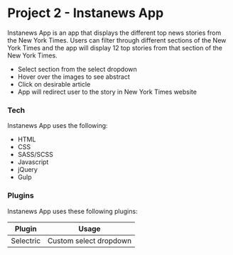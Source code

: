 # Project 2 - Instanews App
Instanews App is an app that displays the different top news stories from the New York Times. Users can filter through different sections of the New York Times and the app will display 12 top stories from that section of the New York Times. 

  - Select section from the select dropdown
  - Hover over the images to see abstract
  - Click on desirable article
  - App will redirect user to the story in New York Times website

### Tech
Instanews App uses the following:

* HTML
* CSS
* SASS/SCSS
* Javascript
* jQuery
* Gulp

### Plugins
Instanews App uses these following plugins:

| Plugin | Usage |
| ------ | ------ |
| Selectric | Custom select dropdown |